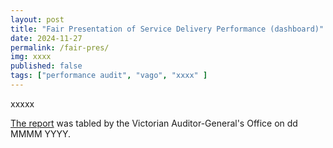 ```yaml
---
layout: post
title: "Fair Presentation of Service Delivery Performance (dashboard)"
date: 2024-11-27
permalink: /fair-pres/
img: xxxx
published: false
tags: ["performance audit", "vago", "xxxx" ]
---
```


xxxxx

[The report](xxxx) was tabled by the Victorian Auditor-General's Office on dd MMMM YYYY.
